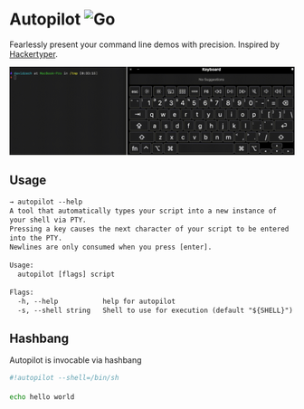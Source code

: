 # Autopilot ![Go](https://github.com/davidzech/autopilot/workflows/Go/badge.svg?branch=master)

Fearlessly present your command line demos with precision. Inspired by [Hackertyper](http://hackertyper.com).

![Demonstration](media/demo.gif)

## Usage

```console
→ autopilot --help
A tool that automatically types your script into a new instance of your shell via PTY. 
Pressing a key causes the next character of your script to be entered into the PTY. 
Newlines are only consumed when you press [enter].

Usage:
  autopilot [flags] script

Flags:
  -h, --help           help for autopilot
  -s, --shell string   Shell to use for execution (default "${SHELL}")

```

## Hashbang

Autopilot is invocable via hashbang

```sh
#!autopilot --shell=/bin/sh

echo hello world
```
